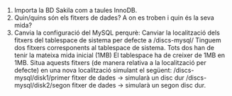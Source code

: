 1. Importa la BD Sakila com a taules InnoDB. 
2. Quin/quins són els fitxers de dades? A on es troben i quin és la seva mida?
3. Canvia la configuració del MySQL perqurè:
Canviar la localització dels fitxers del tablespace de sistema per defecte a /discs-mysql/
Tinguem dos fitxers corresponents al tablespace de sistema.
Tots dos han de tenir la mateixa mida inicial (1MB) 
El tablespace ha de creixer de 1MB en 1MB.
Situa aquests fitxers (de manera relativa a la localització per defecte) en una nova localització simulant el següent:
/discs-mysql/disk1/primer fitxer de dades → simularà un disc dur
/discs-mysql/disk2/segon fitxer de dades → simularà un segon disc dur.
